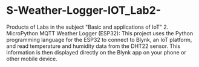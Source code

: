 # S-Weather-Logger-IOT_Lab2-
Products of Labs in the subject "Basic and applications of IoT"
2. MicroPython MQTT Weather Logger (ESP32): This project uses the Python programming language for the ESP32 to connect to Blynk, an IoT platform, and read temperature and humidity data from the DHT22 sensor. This information is then displayed directly on the Blynk app on your phone or other mobile device.
